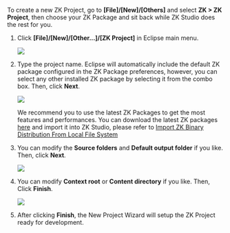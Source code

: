 To create a new ZK Project, go to **\[File\]/\[New\]/\[Others\]** and
select **ZK \> ZK Project**, then choose your ZK Package and sit back
while ZK Studio does the rest for you.

1.  Click **\[File\]/\[New\]/\[Other...\]/\[ZK Project\]** in Eclipse
    main menu.
      
    ![]({{site.baseUrl}}/zk_studio_essentials/zk_studio_094_create_proj_0.png)
2.  Type the project name. Eclipse will automatically include the
    default ZK package configured in the ZK Package preferences,
    however, you can select any other installed ZK package by selecting
    it from the combo box. Then, click **Next**.
      
    ![]({{site.baseUrl}}/zk_studio_essentials/zk_studio_094_create_proj_1.png)

    We recommend you to use the latest ZK Packages to get the most
    features and performances. You can download the latest ZK packages
    [here](https://www.zkoss.org/download/zk) and import it into ZK
    Studio, please refer to [ Import ZK Binary Distribution From Local
    File
    System](ZK_Studio_Essentials/Features_of_ZK_Studio/ZKs#Import_ZK_Binary_Distribution_From_Local_File_System)
3.  You can modify the **Source folders** and **Default output folder**
    if you like. Then, click **Next**.
      
    ![]({{site.baseUrl}}/zk_studio_essentials/zk_studio_094_create_proj_4_1.png)
4.  You can modify **Context root** or **Content directory** if you
    like. Then, Click **Finish**.
      
    ![]({{site.baseUrl}}/zk_studio_essentials/zk_studio_094_create_proj_4.png)
5.  After clicking **Finish**, the New Project Wizard will setup the ZK
    Project ready for development.
